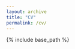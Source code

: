 ```yaml
---
layout: archive
title: "CV"
permalink: /cv/
---
```


{% include base_path %}

<object data="/assets/cv.pdf" type="application/pdf" width="100%" height="1000px">

